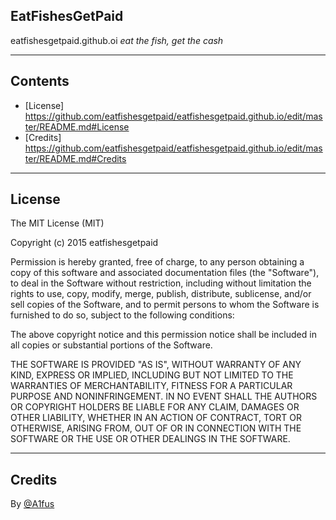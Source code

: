 ## EatFishesGetPaid
eatfishesgetpaid.github.oi
*eat the fish, get the cash*

---

## Contents
* [License] https://github.com/eatfishesgetpaid/eatfishesgetpaid.github.io/edit/master/README.md#License
* [Credits] https://github.com/eatfishesgetpaid/eatfishesgetpaid.github.io/edit/master/README.md#Credits

---

## License
The MIT License (MIT)

Copyright (c) 2015 eatfishesgetpaid

Permission is hereby granted, free of charge, to any person obtaining a copy
of this software and associated documentation files (the "Software"), to deal
in the Software without restriction, including without limitation the rights
to use, copy, modify, merge, publish, distribute, sublicense, and/or sell
copies of the Software, and to permit persons to whom the Software is
furnished to do so, subject to the following conditions:

The above copyright notice and this permission notice shall be included in all
copies or substantial portions of the Software.

THE SOFTWARE IS PROVIDED "AS IS", WITHOUT WARRANTY OF ANY KIND, EXPRESS OR
IMPLIED, INCLUDING BUT NOT LIMITED TO THE WARRANTIES OF MERCHANTABILITY,
FITNESS FOR A PARTICULAR PURPOSE AND NONINFRINGEMENT. IN NO EVENT SHALL THE
AUTHORS OR COPYRIGHT HOLDERS BE LIABLE FOR ANY CLAIM, DAMAGES OR OTHER
LIABILITY, WHETHER IN AN ACTION OF CONTRACT, TORT OR OTHERWISE, ARISING FROM,
OUT OF OR IN CONNECTION WITH THE SOFTWARE OR THE USE OR OTHER DEALINGS IN THE
SOFTWARE.

---

## Credits
By [@A1fus](twitter.com/a1fus)
